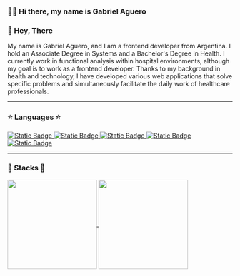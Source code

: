 <h3>🙋‍♂️ Hi there, my name is Gabriel Aguero <h3> 


<h3> 👋 Hey, There </h3>  

<p> My name is Gabriel Aguero, and I am a frontend developer from Argentina. I hold an Associate Degree in Systems and a Bachelor's Degree in Health. I currently work in functional analysis within hospital environments, although my goal is to work as a frontend developer. Thanks to my background in health and technology, I have developed various web applications that solve specific problems and simultaneously facilitate the daily work of healthcare professionals. <p>
<hr/>  
<h3> ⭐️ Languages ⭐️ </h3>  

<a href="https://es.react.dev/">
  <img alt="Static Badge" src="https://img.shields.io/badge/-brightgreen?style=for-the-badge&logo=react&logoColor=white&logoSize=auto&label=React&labelColor=09f&color=09f&cacheSeconds=3600">
</a>
<a href="https://developer.mozilla.org/en-US/docs/Web/JavaScript">
  <img alt="Static Badge" src="https://img.shields.io/badge/-brightgreen?style=for-the-badge&logo=javascript&logoColor=yellow&logoSize=auto&label=JAVASCRIPT&labelColor=5b5b5b&color=5b5b5b&cacheSeconds=3600">
</a>
<a href="https://astro.build/">
  <img alt="Static Badge" src="https://img.shields.io/badge/-brightgreen?style=for-the-badge&logo=astro&logoColor=red&logoSize=auto&label=ASTRO&labelColor=1c1c1c&color=1c1c1c&cacheSeconds=3600">
</a>
<a href="">
  <img alt="Static Badge" src="https://img.shields.io/badge/-brightgreen?style=for-the-badge&logo=typescript&logoColor=white&logoSize=auto&label=TYPESCRIPT&labelColor=09f&color=09f&cacheSeconds=3600">
</a>
<a href="https://www.typescriptlang.org/">
  <img alt="Static Badge" src="https://img.shields.io/badge/-brightgreen?style=for-the-badge&logo=typescript&logoColor=white&logoSize=auto&label=TYPESCRIPT&labelColor=09f&color=09f&cacheSeconds=3600">
</a>



<hr/>
<h3> 🌟 Stacks 🌟</h3> 

<a href="https://github.com/anuraghazra/github-readme-stats#gh-dark-mode-only">
  <img height=200 align="center" src="https://github-readme-stats.vercel.app/api/top-langs/?username=Gabriel-Aguero&layout=compact&show_icons=true&theme=radical" />
</a>
<a href="https://github.com/Gabriel-Aguero/github-readme-stats#gh-dark-mode-only">
  <img height=200 align="center" src="https://github-readme-stats.vercel.app/api?username=Gabriel-Aguero&show_icons=true&theme=radical" />
</a>

